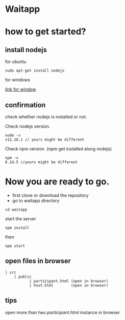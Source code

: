 # Waitapp

# how to get started?

## install nodejs

for ubuntu

```
sudo apt-get install nodejs

```

for windows

[link for window](https://nodejs.org/en/download/)

## confirmation

check whether nodejs is installed or not.

Check nodejs version.

```
node -v
v12.18.1 // yours might be different
```

Check npm version. (npm get installed along nodejs)

```
npm -v
6.14.5 //yours might be different
```

# Now you are ready to go.

- first clone or download the repository
- go to waitapp directory

```
cd waitapp
```

start the server

```
npm install
```

then

```
npm start
```

## open files in browser

```
| src
    | public
           | participant.html (open in browser)
           | host.html        (open in browser)
```

## tips

open more than two _participant.html_ instance in browser
